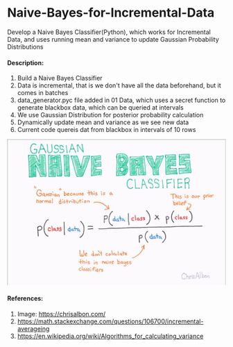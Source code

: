 # Naive-Bayes-for-Incremental-Data
Develop a Naive Bayes Classifier(Python), which works for Incremental Data, and uses running mean and variance to update Gaussian Probability Distributions

#### Description:
1. Build a Naive Bayes Classifier
2. Data is incremental, that is we don't have all the data beforehand, but it comes in batches
3. data_generator.pyc file added in 01 Data, which uses a secret function to generate blackbox data, which can be queried at intervals
4. We use Gaussian Distribution for posterior probability calculation
5. Dynamically update mean and variance as we see new data
6. Current code quereis dat from blackbox in intervals of 10 rows

![Naive Bayes Classifier](naive_bayes.jpeg)

#### References:
1. Image: https://chrisalbon.com/
2. https://math.stackexchange.com/questions/106700/incremental-averageing
3. https://en.wikipedia.org/wiki/Algorithms_for_calculating_variance

